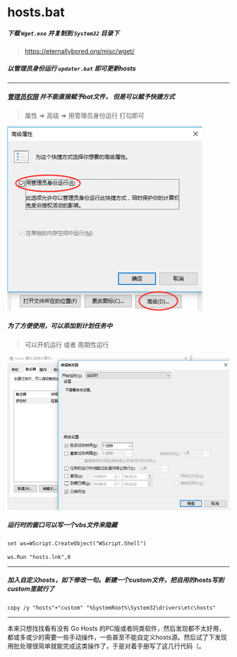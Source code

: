 # hosts.bat


##### 下载 `Wget.exe` 并复制到 `System32` 目录下
> https://eternallybored.org/misc/wget/

##### 以管理员身份运行 `updater.bat` 即可更新hosts

------

##### [管理员权限](http://www.zhihu.com/question/34541107) 并不能直接赋予bat文件， 但是可以赋予快捷方式
> 属性 => 高级 => 用管理员身份运行 打勾即可

![](https://github.com/moesora/hosts.bat/raw/master/example1.png)  

##### 为了方便使用，可以添加到计划任务中
> 可以开机运行 或者 周期性运行

![](https://github.com/moesora/hosts.bat/raw/master/example2.png) 

##### 运行时的窗口可以写一个vbs文件来隐藏
  `set ws=WScript.CreateObject("WScript.Shell") `
  
  `ws.Run "hosts.lnk",0` 

------

##### 加入自定义hosts，如下修改一句。新建一个custom文件，把自用的hosts写到custom里就行了
  `copy /y "hosts"+"custom" "%SystemRoot%\System32\drivers\etc\hosts"`

------

本来只想找找看有没有 Go Hosts 的PC版或者同类软件，然后发现都不太好用，都或多或少的需要一些手动操作，一些甚至不能自定义hosts源。然后试了下发现用批处理很简单就能完成这类操作了，于是对着手册写了这几行代码（。
